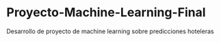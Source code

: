 # Proyecto-Machine-Learning-Final
Desarrollo de proyecto de machine learning sobre predicciones hoteleras
